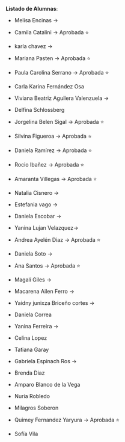 **Listado de Alumnas**:

- Melisa Encinas -> 
- Camila Catalini -> Aprobada ⭐ 
- karla chavez -> 
- Mariana Pasten -> Aprobada ⭐ 

- Paula Carolina Serrano -> Aprobada ⭐
- Carla Karina Fernández Osa
- Viviana Beatriz Aguilera Valenzuela -> 
- Delfina Schlossberg 

- Jorgelina Belen Sigal -> Aprobada ⭐


- Silvina Figueroa -> Aprobada ⭐
- Daniela Ramírez -> Aprobada ⭐
- Rocio Ibañez -> Aprobada ⭐
- Amaranta Villegas -> Aprobada ⭐

- Natalia Cisnero -> 
- Estefania vago -> 
- Daniela Escobar ->  
- Yanina Lujan Velazquez-> 

- Andrea Ayelén Diaz -> Aprobada ⭐
- Daniela Soto -> 
- Ana Santos -> Aprobada ⭐
- Magalí Giles ->  

- Macarena Ailen Ferro -> 
- Yaidny junixza Briceño cortes ->
- Daniela Correa
- Yanina Ferreira ->  
- Celina Lopez

- Tatiana  Garay
- Gabriela Espinach Ros -> 
- Brenda Diaz
- Amparo Blanco de la Vega

- Nuria Robledo
- Milagros Soberon
- Quimey Fernandez Yaryura -> Aprobada ⭐
- Sofía Vila
